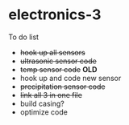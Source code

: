 # electronics-3

To do list

- ~~hook up all sensors~~
- ~~ultrasonic sensor code~~
- ~~temp sensor code~~ **OLD**
- hook up and code new sensor 
- ~~precipitation sensor code~~
- ~~link all 3 in one file~~
- build casing?
- optimize code
